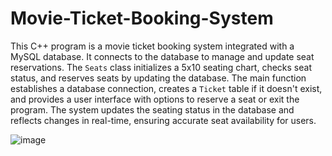 # Movie-Ticket-Booking-System
This C++ program is a movie ticket booking system integrated with a MySQL database. It connects to the database to manage and update seat reservations. The `Seats` class initializes a 5x10 seating chart, checks seat status, and reserves seats by updating the database. The main function establishes a database connection, creates a `Ticket` table if it doesn't exist, and provides a user interface with options to reserve a seat or exit the program. The system updates the seating status in the database and reflects changes in real-time, ensuring accurate seat availability for users.


![image](https://github.com/Mayank-Gupta-9/Movie-Ticket-Booking-System/assets/98733807/920b52ea-77a5-4941-a4d6-5bc3ec00fd75)

